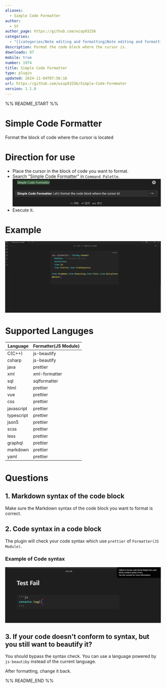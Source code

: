 ```yaml
---
aliases:
  - Simple Code Formatter
author:
  - SY
author_page: https://github.com/wiop93256
categories:
  - "[[categories/Note editing and formatting|Note editing and formatting]]"
description: Format the code block where the cursor is.
downloads: 87
mobile: true
number: 1974
title: Simple Code Formatter
type: plugin
updated: 2024-11-04T07:56:16
url: https://github.com/wiop93256/Simple-Code-Formmater
version: 1.1.0
---
```


%% README_START %%

# Simple Code Formatter

Format the block of code where the cursor is located

# Direction for use

- Place the cursor in the block of code you want to format.
- Search "Simple Code Formatter" in `Command Palette`.
  ![alt text](https://raw.githubusercontent.com/wiop93256/Simple-Code-Formmater/HEAD/README_Attachments/image.png)
- Execute it.

# Example

![alt text](https://raw.githubusercontent.com/wiop93256/Simple-Code-Formmater/HEAD/README_Attachments/recording.gif)

# Supported Languges

| Language   | Formatter(JS Module) |
| ---------- | -------------------- |
| C(C++)     | js-beautify          |
| csharp     | js-beautify          |
| java       | prettier             |
| xml        | xml-formatter        |
| sql        | sqlformatter         |
| html       | prettier             |
| vue        | prettier             |
| css        | prettier             |
| javascript | prettier             |
| typescript | prettier             |
| json5      | prettier             |
| scss       | prettier             |
| less       | prettier             |
| graphql    | prettier             |
| markdown   | prettier             |
| yaml       | prettier             |

# Questions

## 1. Markdown syntax of the code block

Make sure the Markdown syntax of the code block you want to format is correct.

## 2. Code syntax in a code block

The plugin will check your code syntax which use `prettier` of `Formatter(JS Module)`.

### Example of Code syntax

![alt text](https://raw.githubusercontent.com/wiop93256/Simple-Code-Formmater/HEAD/README_Attachments/image-1.png)

## 3. If your code doesn't conform to syntax, but you still want to beautify it?

You should bypass the syntax check. You can use a language powered by `js-beautiby` instead of the current language.

After formatting, change it back.


%% README_END %%